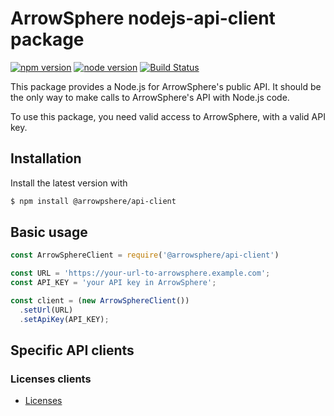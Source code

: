 # ArrowSphere nodejs-api-client package

[![npm version](https://badgen.net/npm/%40arrowsphere/api-client)](https://badgen.net/npm/%40arrowpshere/api-client)
[![node version](https://badgen.net/badge/node/>=%2014.15.4/green?icon=terminal)](https://badgen.net/badge/node/>=%2014.15.4/green?icon=terminal)
[![Build Status](https://github.com/ArrowSphere/public-api-client/workflows/CI/badge.svg)](https://github.com/ArrowSphere/public-api-client/actions)

This package provides a Node.js for ArrowSphere's public API.
It should be the only way to make calls to ArrowSphere's API with Node.js code.

To use this package, you need valid access to ArrowSphere, with a valid API key.

## Installation

Install the latest version with

```bash
$ npm install @arrowpshere/api-client
```

## Basic usage
```js
const ArrowSphereClient = require('@arrowsphere/api-client')

const URL = 'https://your-url-to-arrowsphere.example.com';
const API_KEY = 'your API key in ArrowSphere';

const client = (new ArrowSphereClient())
  .setUrl(URL)
  .setApiKey(API_KEY);
```

## Specific API clients

### Licenses clients
- [Licenses](doc/licenses.md)